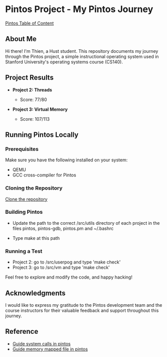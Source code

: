# Pintos Project - My Pintos Journey

[Pintos Table of Content](https://link.to/your/pintos/logo.png)

## About Me

Hi there! I'm Thien, a Hust student. This repository documents my journey through the Pintos project, a simple instructional operating system used in Stanford University's operating systems course (CS140).

## Project Results

- **Project 2: Threads**
  - Score: 77/80

- **Project 3: Virtual Memory**
  - Score: 107/113

## Running Pintos Locally

### Prerequisites

Make sure you have the following installed on your system:

- QEMU
- GCC cross-compiler for Pintos

### Cloning the Repository

[Clone the repository](https://github.com/NguyenThanhThien-3592/Subproject_OS)

### Building Pintos

- Update the path to the correct /src/utils directory of each project in the files pintos, pintos-gdb, pintos.pm and ~/.bashrc

- Type make at this path

### Running a Test

- Project 2: go to /src/userpog and type 'make check'
- Project 3: go to /src/vm and type 'make check'

Feel free to explore and modify the code, and happy hacking!

## Acknowledgments

I would like to express my gratitude to the Pintos development team and the course instructors for their valuable feedback and support throughout this journey.

## Reference
- [Guide system calls in pintos](https://www.youtube.com/watch?v=sBFJwVeAwEk)
- [Guide memory mapped file in pintos](https://youtu.be/McOBQG0tEWo?si=_vobfajOm1UoypJj)
